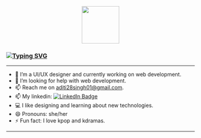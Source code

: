 <div id="header" align="center">
  <img src="https://media.giphy.com/media/M9gbBd9nbDrOTu1Mqx/giphy.gif" width="100"/>
</div>

### [![Typing SVG](https://readme-typing-svg.herokuapp.com/?lines=Hey,+there!+👋;I+am+Aditi...;Welcome+to+my+github+profile!;&size=25)](https://git.io/typing-svg)

---

- 🔭 I’m a UI/UX designer and currently working on web development.
- 🤔 I’m looking for help with web development.
- 📫 Reach me on aditi28singh01@gmail.com.
- 📫 My linkedin: [![LinkedIn Badge](https://img.shields.io/badge/LinkedIn-Profile-informational?style=flat&logo=linkedin&logoColor=white&color=0D76A8)](https://www.linkedin.com/in/aditi-kumari-b9a6ab20a/)
- 💻 I like designing and learning about new technologies.
- 😄 Pronouns: she/her
- ⚡ Fun fact: I love kpop and kdramas.

---
